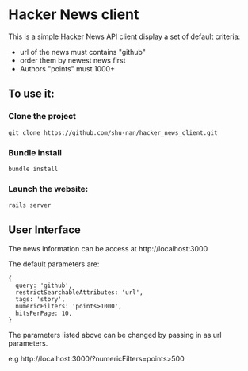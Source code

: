 Hacker News client
=========================

This is a simple Hacker News API client display a set of default criteria:

  * url of the news must contains "github"
  * order them by newest news first
  * Authors "points" must 1000+


## To use it:

### Clone the project
  ```
  git clone https://github.com/shu-nan/hacker_news_client.git
  ```

### Bundle install
  ```
  bundle install
  ```

### Launch the website:
  ```
  rails server
  ```

## User Interface
The news information can be access at http://localhost:3000

The default parameters are:
  ```
  {
    query: 'github',
    restrictSearchableAttributes: 'url',
    tags: 'story',
    numericFilters: 'points>1000',
    hitsPerPage: 10,
  }
  ```

The parameters listed above can be changed by passing in as url parameters.

e.g http://localhost:3000/?numericFilters=points>500

